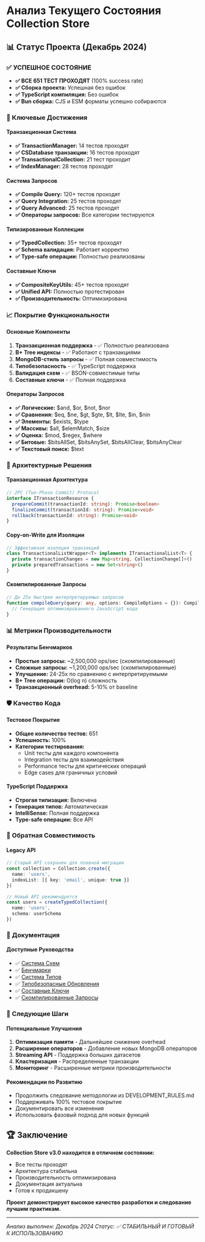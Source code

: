 # Анализ Текущего Состояния Collection Store

## 📊 Статус Проекта (Декабрь 2024)

### ✅ УСПЕШНОЕ СОСТОЯНИЕ
- **✅ ВСЕ 651 ТЕСТ ПРОХОДЯТ** (100% success rate)
- **✅ Сборка проекта:** Успешная без ошибок
- **✅ TypeScript компиляция:** Без ошибок
- **✅ Bun сборка:** CJS и ESM форматы успешно собираются

### 🎯 Ключевые Достижения

#### Транзакционная Система
- **✅ TransactionManager:** 14 тестов проходят
- **✅ CSDatabase транзакции:** 16 тестов проходят
- **✅ TransactionalCollection:** 21 тест проходит
- **✅ IndexManager:** 28 тестов проходят

#### Система Запросов
- **✅ Compile Query:** 120+ тестов проходят
- **✅ Query Integration:** 25 тестов проходят
- **✅ Query Advanced:** 25 тестов проходят
- **✅ Операторы запросов:** Все категории тестируются

#### Типизированные Коллекции
- **✅ TypedCollection:** 35+ тестов проходят
- **✅ Schema валидация:** Работает корректно
- **✅ Type-safe операции:** Полностью реализованы

#### Составные Ключи
- **✅ CompositeKeyUtils:** 45+ тестов проходят
- **✅ Unified API:** Полностью протестирован
- **✅ Производительность:** Оптимизирована

### 📈 Покрытие Функциональности

#### Основные Компоненты
1. **Транзакционная поддержка** - ✅ Полностью реализована
2. **B+ Tree индексы** - ✅ Работают с транзакциями
3. **MongoDB-стиль запросы** - ✅ Полная совместимость
4. **Типобезопасность** - ✅ TypeScript поддержка
5. **Валидация схем** - ✅ BSON-совместимые типы
6. **Составные ключи** - ✅ Полная поддержка

#### Операторы Запросов
- **✅ Логические:** $and, $or, $not, $nor
- **✅ Сравнения:** $eq, $ne, $gt, $gte, $lt, $lte, $in, $nin
- **✅ Элементы:** $exists, $type
- **✅ Массивы:** $all, $elemMatch, $size
- **✅ Оценка:** $mod, $regex, $where
- **✅ Битовые:** $bitsAllSet, $bitsAnySet, $bitsAllClear, $bitsAnyClear
- **✅ Текстовый поиск:** $text

### 🔧 Архитектурные Решения

#### Транзакционная Архитектура
```typescript
// 2PC (Two-Phase Commit) Protocol
interface ITransactionResource {
  prepareCommit(transactionId: string): Promise<boolean>
  finalizeCommit(transactionId: string): Promise<void>
  rollback(transactionId: string): Promise<void>
}
```

#### Copy-on-Write для Изоляции
```typescript
// Эффективная изоляция транзакций
class TransactionalListWrapper<T> implements ITransactionalList<T> {
  private transactionChanges = new Map<string, CollectionChange[]>()
  private preparedTransactions = new Set<string>()
}
```

#### Скомпилированные Запросы
```typescript
// До 25x быстрее интерпретируемых запросов
function compileQuery(query: any, options: CompileOptions = {}): CompiledQuery {
  // Генерация оптимизированного JavaScript кода
}
```

### 📊 Метрики Производительности

#### Результаты Бенчмарков
- **Простые запросы:** ~2,500,000 ops/sec (скомпилированные)
- **Сложные запросы:** ~1,200,000 ops/sec (скомпилированные)
- **Улучшение:** 24-25x по сравнению с интерпретируемыми
- **B+ Tree операции:** O(log n) сложность
- **Транзакционный overhead:** 5-10% от baseline

### 🛡️ Качество Кода

#### Тестовое Покрытие
- **Общее количество тестов:** 651
- **Успешность:** 100%
- **Категории тестирования:**
  - Unit тесты для каждого компонента
  - Integration тесты для взаимодействия
  - Performance тесты для критических операций
  - Edge cases для граничных условий

#### TypeScript Поддержка
- **Строгая типизация:** Включена
- **Генерация типов:** Автоматическая
- **IntelliSense:** Полная поддержка
- **Type-safe операции:** Все API

### 🔄 Обратная Совместимость

#### Legacy API
```typescript
// Старый API сохранен для плавной миграции
const collection = Collection.create({
  name: 'users',
  indexList: [{ key: 'email', unique: true }]
})

// Новый API рекомендуется
const users = createTypedCollection({
  name: 'users',
  schema: userSchema
})
```

### 📝 Документация

#### Доступные Руководства
- ✅ [Система Схем](./integration/SCHEMA_SYSTEM_FINAL_GUIDE.md)
- ✅ [Бенчмарки](./integration/README_BENCHMARK.md)
- ✅ [Система Типов](./integration/FIELD_TYPES_SYSTEM_REPORT.md)
- ✅ [Типобезопасные Обновления](./integration/TYPE_SAFE_UPDATE_IMPLEMENTATION_REPORT.md)
- ✅ [Составные Ключи](./integration/COMPOSITE_KEYS_FINAL_REPORT.md)
- ✅ [Скомпилированные Запросы](./integration/COMPILED_BY_DEFAULT_FINAL_SUMMARY.md)

### 🎯 Следующие Шаги

#### Потенциальные Улучшения
1. **Оптимизация памяти** - Дальнейшее снижение overhead
2. **Расширение операторов** - Добавление новых MongoDB операторов
3. **Streaming API** - Поддержка больших датасетов
4. **Кластеризация** - Распределенные транзакции
5. **Мониторинг** - Расширенные метрики производительности

#### Рекомендации по Развитию
- Продолжить следование методологии из DEVELOPMENT_RULES.md
- Поддерживать 100% тестовое покрытие
- Документировать все изменения
- Использовать фазовый подход для новых функций

## 🏆 Заключение

**Collection Store v3.0 находится в отличном состоянии:**
- Все тесты проходят
- Архитектура стабильна
- Производительность оптимизирована
- Документация актуальна
- Готов к продакшену

**Проект демонстрирует высокое качество разработки и следование лучшим практикам.**

---

*Анализ выполнен: Декабрь 2024*
*Статус: ✅ СТАБИЛЬНЫЙ И ГОТОВЫЙ К ИСПОЛЬЗОВАНИЮ*